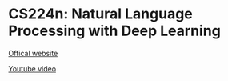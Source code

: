 # CS224n: Natural Language Processing with Deep Learning

[Offical website](https://web.stanford.edu/class/cs224n/index.html)

[Youtube video](https://www.youtube.com/playlist?list=PLoROMvodv4rOhcuXMZkNm7j3fVwBBY42z)

